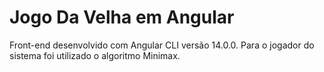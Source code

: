 # Jogo Da Velha em Angular

Front-end desenvolvido com Angular CLI versão 14.0.0. Para o jogador do sistema foi utilizado o algoritmo Minimax.
